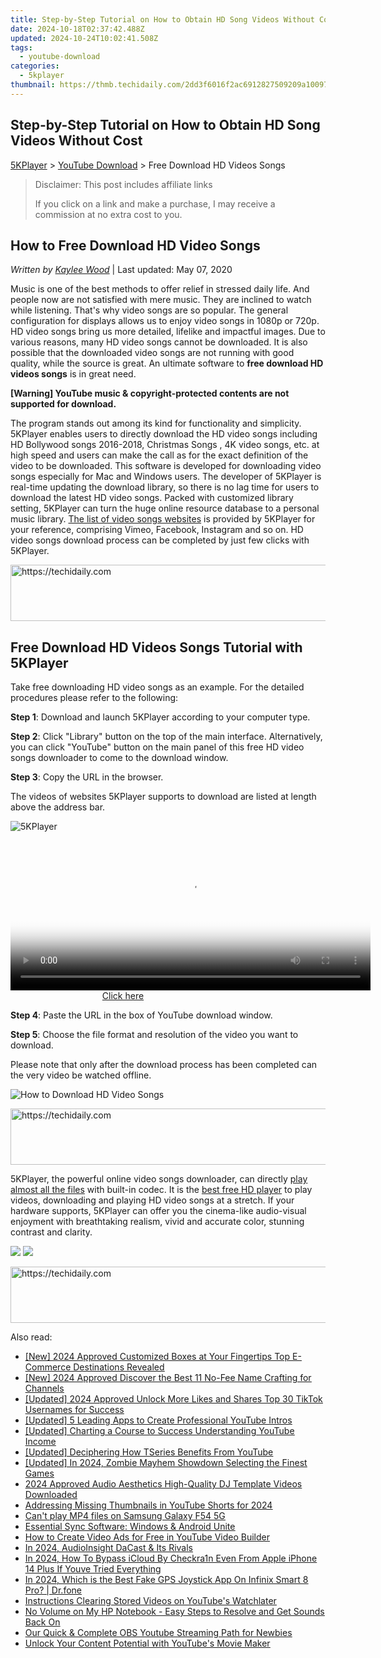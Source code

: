 ```yaml
---
title: Step-by-Step Tutorial on How to Obtain HD Song Videos Without Cost
date: 2024-10-18T02:37:42.488Z
updated: 2024-10-24T10:02:41.508Z
tags:
  - youtube-download
categories:
  - 5kplayer
thumbnail: https://thmb.techidaily.com/2dd3f6016f2ac6912827509209a1009782287114c5fe49411fd5c4ce5c94643b.jpg
---
```


## Step-by-Step Tutorial on How to Obtain HD Song Videos Without Cost

[5KPlayer](https://tools.techidaily.com/5kplayer/products/) \> [YouTube Download](https://tools.techidaily.com/5kplayer/youtube-download/) \> Free Download HD Videos Songs

>  Disclaimer: This post includes affiliate links
>
>  If you click on a link and make a purchase, I may receive a commission at no extra cost to you.
>

## How to Free Download HD Video Songs

 _Written by [Kaylee Wood](https://www.quora.com/profile/Amanda-Hu-21)_ | Last updated: May 07, 2020 

Music is one of the best methods to offer relief in stressed daily life. And people now are not satisfied with mere music. They are inclined to watch while listening. That's why video songs are so popular. The general configuration for displays allows us to enjoy video songs in 1080p or 720p. HD video songs bring us more detailed, lifelike and impactful images. Due to various reasons, many HD video songs cannot be downloaded. It is also possible that the downloaded video songs are not running with good quality, while the source is great. An ultimate software to **free download HD videos songs** is in great need. 

**\[Warning\] YouTube music & copyright-protected contents are not supported for download.**

The program stands out among its kind for functionality and simplicity. 5KPlayer enables users to directly download the HD video songs including HD Bollywood songs 2016-2018, Christmas Songs , 4K video songs, etc. at high speed and users can make the call as for the exact definition of the video to be downloaded. This software is developed for downloading video songs especially for Mac and Windows users. The developer of 5KPlayer is real-time updating the download library, so there is no lag time for users to download the latest HD video songs. Packed with customized library setting, 5KPlayer can turn the huge online resource database to a personal music library. [The list of video songs websites](https://tools.techidaily.com/5kplayer/youtube-download/) is provided by 5KPlayer for your reference, comprising Vimeo, Facebook, Instagram and so on. HD video songs download process can be completed by just few clicks with 5KPlayer.

<!-- affiliate ads begin -->
<a href="https://aligracehair.sjv.io/c/5597632/2087267/19272" target="_top" id="2087267">
  <img src="//a.impactradius-go.com/display-ad/19272-2087267" border="0" alt="https://techidaily.com" width="728" height="90"/>
</a>
<img height="0" width="0" src="https://aligracehair.sjv.io/i/5597632/2087267/19272" style="position:absolute;visibility:hidden;" border="0" />
<!-- affiliate ads end -->

## Free Download HD Videos Songs Tutorial with 5KPlayer

Take free downloading HD video songs as an example. For the detailed procedures please refer to the following: 

**Step 1**: Download and launch 5KPlayer according to your computer type. 

**Step 2**: Click "Library" button on the top of the main interface. Alternatively, you can click "YouTube" button on the main panel of this free HD video songs downloader to come to the download window.

**Step 3**: Copy the URL in the browser.

The videos of websites 5KPlayer supports to download are listed at length above the address bar.

![5KPlayer](https://www.5kplayer.com/youtube-download/img/youtube-0119-01.jpg) 

<!-- affiliate ads begin -->
<span id="1983582">
					<video width="576" height="240" style="cursor:pointer"
           poster="//a.impactradius-go.com/display-clicktoplayimage/1983582.png"
           onclick="if(!this.playClicked){this.play();this.setAttribute('controls',true);this.playClicked=true;}">
	   <source src="//a.impactradius-go.com/display-ad/22993-1983582">
	   <img src="//a.impactradius-go.com/display-clicktoplayimage/1983582.png" style="border: none; height: 100%; width: 100%; object-fit: contain">
	</video>
	<div style="width:360px;text-align:center"><a href="javascript:window.open(decodeURIComponent('https%3A%2F%2Fhomestyler.sjv.io%2Fc%2F5597632%2F1983582%2F22993'), '_blank');void(0);">Click here</a></div>
</span>
<img height="0" width="0" src="https://imp.pxf.io/i/5597632/1983582/22993" style="position:absolute;visibility:hidden;" border="0" />
<!-- affiliate ads end -->

**Step 4**: Paste the URL in the box of YouTube download window.

**Step 5**: Choose the file format and resolution of the video you want to download.

Please note that only after the download process has been completed can the very video be watched offline. 

![How to Download HD Video Songs](https://www.5kplayer.com/youtube-download/img/5k-download-1080p-hd-video-trl-021001.jpg) 

<!-- affiliate ads begin -->
<a href="https://appsumo.8odi.net/c/5597632/2123726/7443" target="_top" id="2123726">
  <img src="//a.impactradius-go.com/display-ad/7443-2123726" border="0" alt="https://techidaily.com" width="600" height="90"/>
</a>
<img height="0" width="0" src="https://appsumo.8odi.net/i/5597632/2123726/7443" style="position:absolute;visibility:hidden;" border="0" />
<!-- affiliate ads end -->

5KPlayer, the powerful online video songs downloader, can directly [play almost all the files](https://tools.techidaily.com/5kplayer/video-music-player/) with built-in codec. It is the [best free HD player](https://tools.techidaily.com/5kplayer/video-music-player/) to play videos, downloading and playing HD video songs at a stretch. If your hardware supports, 5KPlayer can offer you the cinema-like audio-visual enjoyment with breathtaking realism, vivid and accurate color, stunning contrast and clarity.

[![](https://www.5kplayer.com/youtube-download/../button/freedownwhitewin.png)](https://tools.techidaily.com/5kplayer/products/) [![](https://www.5kplayer.com/youtube-download/../button/freedownbackmac.png)](https://tools.techidaily.com/5kplayer/products/)

<!-- affiliate ads begin -->
<a href="https://appsumo.8odi.net/c/5597632/2075475/7443" target="_top" id="2075475">
  <img src="//a.impactradius-go.com/display-ad/7443-2075475" border="0" alt="https://techidaily.com" width="728" height="90"/>
</a>
<img height="0" width="0" src="https://appsumo.8odi.net/i/5597632/2075475/7443" style="position:absolute;visibility:hidden;" border="0" />
<!-- affiliate ads end -->

<ins class="adsbygoogle"
     style="display:block"
     data-ad-format="autorelaxed"
     data-ad-client="ca-pub-7571918770474297"
     data-ad-slot="1223367746"></ins>

<ins class="adsbygoogle"
     style="display:block"
     data-ad-client="ca-pub-7571918770474297"
     data-ad-slot="8358498916"
     data-ad-format="auto"
     data-full-width-responsive="true"></ins>

<span class="atpl-alsoreadstyle">Also read:</span>
<div><ul>
<li><a href="https://fox-direct.techidaily.com/new-2024-approved-customized-boxes-at-your-fingertips-top-e-commerce-destinations-revealed/"><u>[New] 2024 Approved Customized Boxes at Your Fingertips Top E-Commerce Destinations Revealed</u></a></li>
<li><a href="https://facebook-record-videos.techidaily.com/new-2024-approved-discover-the-best-11-no-fee-name-crafting-for-channels/"><u>[New] 2024 Approved Discover the Best 11 No-Fee Name Crafting for Channels</u></a></li>
<li><a href="https://tiktok-video-recordings.techidaily.com/updated-2024-approved-unlock-more-likes-and-shares-top-30-tiktok-usernames-for-success/"><u>[Updated] 2024 Approved Unlock More Likes and Shares Top 30 TikTok Usernames for Success</u></a></li>
<li><a href="https://youtube-video-recordings.techidaily.com/updated-5-leading-apps-to-create-professional-youtube-intros/"><u>[Updated] 5 Leading Apps to Create Professional YouTube Intros</u></a></li>
<li><a href="https://youtube-video-recordings.techidaily.com/updated-charting-a-course-to-success-understanding-youtube-income/"><u>[Updated] Charting a Course to Success Understanding YouTube Income</u></a></li>
<li><a href="https://youtube-video-recordings.techidaily.com/updated-deciphering-how-tseries-benefits-from-youtube/"><u>[Updated] Deciphering How TSeries Benefits From YouTube</u></a></li>
<li><a href="https://screen-mirroring-recording.techidaily.com/updated-in-2024-zombie-mayhem-showdown-selecting-the-finest-games/"><u>[Updated] In 2024, Zombie Mayhem Showdown Selecting the Finest Games</u></a></li>
<li><a href="https://youtube-video-recordings.techidaily.com/2024-approved-audio-aesthetics-high-quality-dj-template-videos-downloaded/"><u>2024 Approved Audio Aesthetics High-Quality DJ Template Videos Downloaded</u></a></li>
<li><a href="https://youtube-video-recordings.techidaily.com/addressing-missing-thumbnails-in-youtube-shorts-for-2024/"><u>Addressing Missing Thumbnails in YouTube Shorts for 2024</u></a></li>
<li><a href="https://phone-solutions.techidaily.com/can-t-play-mp4-files-on-samsung-galaxy-f54-5g-by-aiseesoft-video-converter-play-mp4-on-android/"><u>Can't play MP4 files on Samsung Galaxy F54 5G</u></a></li>
<li><a href="https://win11.techidaily.com/essential-sync-software-windows-and-android-unite/"><u>Essential Sync Software: Windows & Android Unite</u></a></li>
<li><a href="https://youtube-video-recordings.techidaily.com/how-to-create-video-ads-for-free-in-youtube-video-builder/"><u>How to Create Video Ads for Free in YouTube Video Builder</u></a></li>
<li><a href="https://extra-tips.techidaily.com/in-2024-audioinsight-dacast-and-its-rivals/"><u>In 2024, AudioInsight DaCast & Its Rivals</u></a></li>
<li><a href="https://activate-lock.techidaily.com/in-2024-how-to-bypass-icloud-by-checkra1n-even-from-apple-iphone-14-plus-if-youve-tried-everything-by-drfone-ios/"><u>In 2024, How To Bypass iCloud By Checkra1n Even From Apple iPhone 14 Plus If Youve Tried Everything</u></a></li>
<li><a href="https://phone-solutions.techidaily.com/in-2024-which-is-the-best-fake-gps-joystick-app-on-infinix-smart-8-pro-drfone-by-drfone-virtual-android/"><u>In 2024, Which is the Best Fake GPS Joystick App On Infinix Smart 8 Pro? | Dr.fone</u></a></li>
<li><a href="https://youtube-video-recordings.techidaily.com/instructions-clearing-stored-videos-on-youtubes-watchlater/"><u>Instructions Clearing Stored Videos on YouTube's Watchlater</u></a></li>
<li><a href="https://sound-issues.techidaily.com/no-volume-on-my-hp-notebook-easy-steps-to-resolve-and-get-sounds-back-on/"><u>No Volume on My HP Notebook - Easy Steps to Resolve and Get Sounds Back On</u></a></li>
<li><a href="https://youtube-video-recordings.techidaily.com/our-quick-and-complete-obs-youtube-streaming-path-for-newbies/"><u>Our Quick & Complete OBS Youtube Streaming Path for Newbies</u></a></li>
<li><a href="https://youtube-video-recordings.techidaily.com/unlock-your-content-potential-with-youtubes-movie-maker/"><u>Unlock Your Content Potential with YouTube's Movie Maker</u></a></li>
</ul></div>

